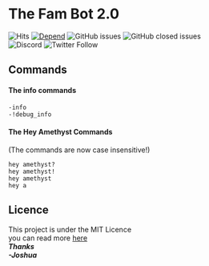 # The Fam Bot 2.0
![Hits](https://hitcounter.pythonanywhere.com/count/tag.svg?url=https%3A%2F%2Fgithub.com%2FJoshua-Noakes1%2FFamethyst-Discord-Bot)
[![Depend](https://david-dm.org/Joshua-Noakes1/Famethyst-Discord-Bot.svg)](https://david-dm.org/Joshua-Noakes1/Famethyst-Discord-Bot)
![GitHub issues](https://img.shields.io/github/issues-raw/Joshua-Noakes1/Famethyst-Discord-Bot)
![GitHub closed issues](https://img.shields.io/github/issues-closed-raw/Joshua-Noakes1/Famethyst-Discord-Bot)  
![Discord](https://img.shields.io/discord/661399496537669632?color=purple&label=The%20Famethyst%20Discord%20Server&logo=discord)
![Twitter Follow](https://img.shields.io/twitter/follow/jokeryoda?label=@jokeryoda&style=social)
## Commands  

#### The info commands
```Code
-info
-!debug_info
```

#### The Hey Amethyst Commands
(The commands are now case insensitive!)
```Code
hey amethyst?
hey amethyst!
hey amethyst
hey a
```  
## Licence
This project is under the MIT Licence   
you can read more [here](https://github.com/Joshua-Noakes1/Famethyst-Discord-Bot/blob/master/LICENSE)   
___Thanks   
-Joshua___
